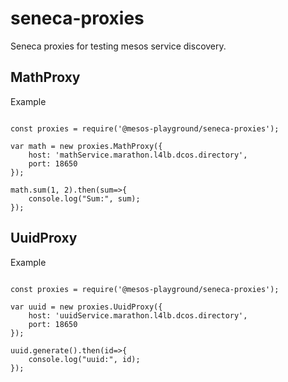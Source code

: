 # seneca-proxies

Seneca proxies for testing mesos service discovery.

## MathProxy

Example

```node

const proxies = require('@mesos-playground/seneca-proxies');

var math = new proxies.MathProxy({
    host: 'mathService.marathon.l4lb.dcos.directory',
    port: 18650
});

math.sum(1, 2).then(sum=>{
    console.log("Sum:", sum);
});
```

## UuidProxy

Example

```node

const proxies = require('@mesos-playground/seneca-proxies');

var uuid = new proxies.UuidProxy({
    host: 'uuidService.marathon.l4lb.dcos.directory',
    port: 18650
});

uuid.generate().then(id=>{
    console.log("uuid:", id);
});
```
